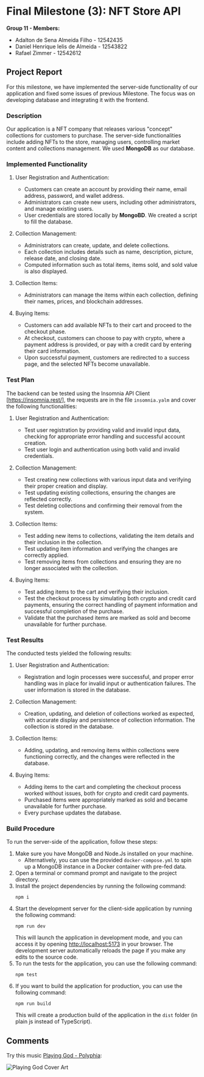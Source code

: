 # Final Milestone (3): NFT Store API

**Group 11 - Members:**

- Adalton de Sena Almeida Filho - 12542435
- Daniel Henrique lelis de Almeida - 12543822
- Rafael Zimmer - 12542612

## Project Report

For this milestone, we have implemented the server-side functionality of our application and fixed some issues of
previous Milestone. The focus was on developing database and integrating it with the frontend.

### Description

Our application is a NFT company that releases various "concept" collections for customers to purchase. The server-side
functionalities include adding NFTs to the store, managing users, controlling market content and collections management.
We used **MongoDB** as our database.

### Implemented Functionality

1. User Registration and Authentication:

    - Customers can create an account by providing their name, email address, password, and wallet address.
    - Administrators can create new users, including other administrators, and manage existing users.
    - User credentials are stored locally by **MongoBD**. We created a script to fill the database.

2. Collection Management:

    - Administrators can create, update, and delete collections.
    - Each collection includes details such as name, description, picture, release date, and closing date.
    - Computed information such as total items, items sold, and sold value is also displayed.

3. Collection Items:

    - Administrators can manage the items within each collection, defining their names, prices, and blockchain
      addresses.

4. Buying Items:

    - Customers can add available NFTs to their cart and proceed to the checkout phase.
    - At checkout, customers can choose to pay with crypto, where a payment address is provided, or pay with a credit
      card
      by entering their card information.
    - Upon successful payment, customers are redirected to a success page, and the selected NFTs become unavailable.

### Test Plan

The backend can be tested using the Insomnia API Client [https://insomnia.rest/], the requests are in the
file `insomnia.yalm`
and cover the following functionalities:

1. User Registration and Authentication:

    - Test user registration by providing valid and invalid input data, checking for appropriate error handling and
      successful account creation.
    - Test user login and authentication using both valid and invalid credentials.

2. Collection Management:

    - Test creating new collections with various input data and verifying their proper creation and display.
    - Test updating existing collections, ensuring the changes are reflected correctly.
    - Test deleting collections and confirming their removal from the system.

3. Collection Items:

    - Test adding new items to collections, validating the item details and their inclusion in the collection.
    - Test updating item information and verifying the changes are correctly applied.
    - Test removing items from collections and ensuring they are no longer associated with the collection.

4. Buying Items:

    - Test adding items to the cart and verifying their inclusion.
    - Test the checkout process by simulating both crypto and credit card payments, ensuring the correct handling of
      payment information and successful completion of the purchase.
    - Validate that the purchased items are marked as sold and become unavailable for further purchase.

### Test Results

The conducted tests yielded the following results:

1. User Registration and Authentication:

    - Registration and login processes were successful, and proper error handling was in place for invalid input or
      authentication failures. The user information is stored in the database.

2. Collection Management:

    - Creation, updating, and deletion of collections worked as expected, with accurate display and persistence
      of collection information. The collection is stored in the database.

3. Collection Items:

    - Adding, updating, and removing items within collections were functioning correctly, and the changes were reflected
      in the database.

4. Buying Items:

    - Adding items to the cart and completing the checkout process worked without issues, both for crypto and credit
      card payments.
    - Purchased items were appropriately marked as sold and became unavailable for further purchase.
    - Every purchase updates the database.

### Build Procedure

To run the server-side of the application, follow these steps:

1. Make sure you have MongoDB and Node.Js installed on your machine.
    - Alternatively, you can use the provided `docker-compose.yml` to spin up a MongoDB instance in a Docker container
      with pre-fed data.
2. Open a terminal or command prompt and navigate to the project directory.
3. Install the project dependencies by running the following command:
   ```
   npm i
   ```
4. Start the development server for the client-side application by running the following command:
   ```
   npm run dev
   ```
   This will launch the application in development mode, and you can access it by
   opening [http://localhost:5173](http://localhost:5173) in your browser.
   The development server automatically reloads the page if you make any edits to the source code.
5. To run the tests for the application, you can use the following command:
   ```
   npm test
   ```
6. If you want to build the application for production, you can use the following command:
   ```
   npm run build
   ```
   This will create a production build of the application in the `dist` folder (in plain js instead of TypeScript).

## Comments

Try this music [Playing God - Polyphia](https://www.youtube.com/watch?v=Z5NoQg8LdDk):

![Playing God Cover Art](https://www.metalkingdom.net/album-cover-artwork/2022/05/1/154839-Polyphia-Playing-God.jpg)
